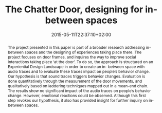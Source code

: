---
slug: the-chatter-door-designing-for-in-between-spaces
title: The Chatter Door, designing for in-between spaces
layout: publi
publitype: conference
Perceiving: true
date: 2015-05-11T22:37:10+02:00
excerpt: "Duel, T., &amp; Lévy, P. (2015). The Chatter Door, designing for in-between spaces. In V., Popovic, A., Blackler, &amp; B., Kraal (Eds.), the Proceedings of 6th International Congress of International Association of Societies of Design Research, IASDR 2015 ([on CD]). Brisbane, Australia: Queensland University of Technology."
link:
    paper: PLevy_IASDR15b.pdf
abstract: "The project presented in this paper is part of a broader research addressing in-between spaces and the designing of experiences taking place there. The project focuses on door frames, and inquires the way to improve social interactions taking place ‘at the door’. To do so, the approach is structured on an Experiential Design Landscape in order to create an in- between space with audio traces and to evaluate these traces impact on people’s behavior change. Our hypothesis is that sound traces triggers behavior changes. Evaluation is done quantitatively through the measurement of the door movements, and qualitatively based on laddering techniques mapped out in a mean-end chain. The results show no significant impact of the audio traces on people’s behavior change. However, emotional reactions could be observed. Although this first step revokes our hypothesis, it also has provided insight for further inquiry on in-between spaces."
---